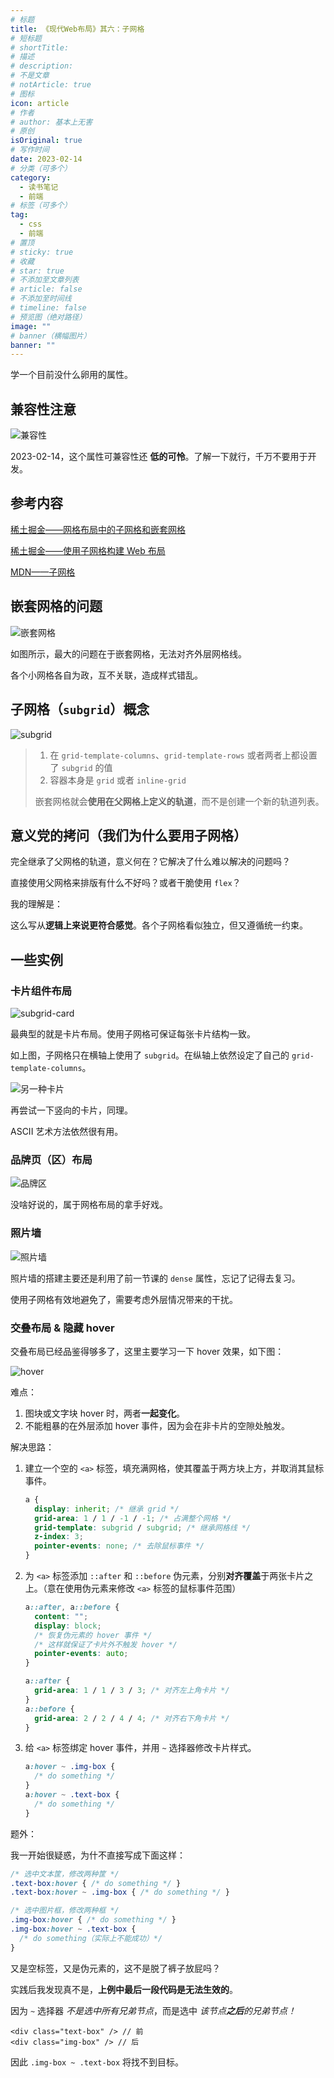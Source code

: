 ```yaml
---
# 标题
title: 《现代Web布局》其六：子网格
# 短标题
# shortTitle: 
# 描述
# description: 
# 不是文章
# notArticle: true
# 图标
icon: article
# 作者
# author: 基本上无害
# 原创
isOriginal: true
# 写作时间
date: 2023-02-14
# 分类（可多个）
category:
  - 读书笔记
  - 前端
# 标签（可多个）
tag:
  - css
  - 前端
# 置顶
# sticky: true
# 收藏
# star: true
# 不添加至文章列表
# article: false
# 不添加至时间线
# timeline: false
# 预览图（绝对路径）
image: ""
# banner（横幅图片）
banner: ""
---
```


学一个目前没什么卵用的属性。

<!-- more -->

## 兼容性注意

![兼容性](https://s2.loli.net/2023/02/14/21IoryRntdJjPTE.png)

2023-02-14，这个属性可兼容性还 **低的可怜**。了解一下就行，千万不要用于开发。

## 参考内容

[稀土掘金——网格布局中的子网格和嵌套网格](https://juejin.cn/book/7161370789680250917/section/7160657953932967967)

[稀土掘金——使用子网格构建 Web 布局](https://juejin.cn/book/7161370789680250917/section/1908407916041614)

[MDN——子网格](https://developer.mozilla.org/en-US/docs/Web/CSS/CSS_Grid_Layout/Subgrid)

## 嵌套网格的问题

![嵌套网格](https://s2.loli.net/2023/02/14/JOCav6XcBYjH39n.png)

如图所示，最大的问题在于嵌套网格，无法对齐外层网格线。

各个小网格各自为政，互不关联，造成样式错乱。

## 子网格（`subgrid`）概念

![subgrid](https://s2.loli.net/2023/02/14/OkRpD3aCsTALg8d.png)

> 1. 在 `grid-template-columns`、`grid-template-rows` 或者两者上都设置了 `subgrid` 的值
> 2. 容器本身是 `grid` 或者 `inline-grid`
>
> 嵌套网格就会**使用在父网格上定义的轨道**，而不是创建一个新的轨道列表。

## 意义党的拷问（我们为什么要用子网格）

完全继承了父网格的轨道，意义何在？它解决了什么难以解决的问题吗？

直接使用父网格来排版有什么不好吗？或者干脆使用 `flex`？

我的理解是：

这么写从**逻辑上来说更符合感觉**。各个子网格看似独立，但又遵循统一约束。

## 一些实例

### 卡片组件布局

![subgrid-card](https://s2.loli.net/2023/02/14/2PeKMqwB879CbRJ.jpg)

最典型的就是卡片布局。使用子网格可保证每张卡片结构一致。

如上图，子网格只在横轴上使用了 `subgrid`。在纵轴上依然设定了自己的 `grid-template-columns`。

![另一种卡片](https://s2.loli.net/2023/02/14/1uGpMyFtfV72IqR.jpg)

再尝试一下竖向的卡片，同理。

ASCII 艺术方法依然很有用。

### 品牌页（区）布局

![品牌区](https://s2.loli.net/2023/02/15/UGcFd5EJA38xmrp.png)

没啥好说的，属于网格布局的拿手好戏。

### 照片墙

![照片墙](https://s2.loli.net/2023/02/15/AKVhi36EScXBHsq.png)

照片墙的搭建主要还是利用了前一节课的 `dense` 属性，忘记了记得去复习。

使用子网格有效地避免了，需要考虑外层情况带来的干扰。

### 交叠布局 & 隐藏 hover

交叠布局已经品鉴得够多了，这里主要学习一下 hover 效果，如下图：

![hover](https://s2.loli.net/2023/02/16/ISboEr4kXlgVUHC.gif)

难点：

1. 图块或文字块 hover 时，两者**一起变化**。
2. 不能粗暴的在外层添加 hover 事件，因为会在非卡片的空隙处触发。

解决思路：

1. 建立一个空的 `<a>` 标签，填充满网格，使其覆盖于两方块上方，并取消其鼠标事件。

    ```css
    a {
      display: inherit; /* 继承 grid */
      grid-area: 1 / 1 / -1 / -1; /* 占满整个网格 */
      grid-template: subgrid / subgrid; /* 继承网格线 */
      z-index: 3;
      pointer-events: none; /* 去除鼠标事件 */
    }
    ```

2. 为 `<a>` 标签添加 `::after` 和 `::before` 伪元素，分别**对齐覆盖**于两张卡片之上。（意在使用伪元素来修改 `<a>` 标签的鼠标事件范围）

    ```css
    a::after, a::before {
      content: "";
      display: block;
      /* 恢复伪元素的 hover 事件 */
      /* 这样就保证了卡片外不触发 hover */
      pointer-events: auto;
    }

    a::after {
      grid-area: 1 / 1 / 3 / 3; /* 对齐左上角卡片 */
    }
    a::before {
      grid-area: 2 / 2 / 4 / 4; /* 对齐右下角卡片 */
    }
    ```

3. 给 `<a>` 标签绑定 hover 事件，并用 `~` 选择器修改卡片样式。

    ```css
    a:hover ~ .img-box {
      /* do something */
    }
    a:hover ~ .text-box {
      /* do something */
    }
    ```

题外：

  我一开始很疑惑，为什不直接写成下面这样：

  ```css
  /* 选中文本筐，修改两种筐 */
  .text-box:hover { /* do something */ }
  .text-box:hover ~ .img-box { /* do something */ }

  /* 选中图片框，修改两种框 */
  .img-box:hover { /* do something */ }
  .img-box:hover ~ .text-box {
    /* do something（实际上不能成功）*/
  }
  ```

  又是空标签，又是伪元素的，这不是脱了裤子放屁吗？

  实践后我发现真不是，**上例中最后一段代码是无法生效的**。

  因为 `~` 选择器 *不是选中所有兄弟节点*，而是选中 *该节点**之后**的兄弟节点！*

  ```text
  <div class="text-box" /> // 前
  <div class="img-box" /> // 后
  ```

  因此 `.img-box ~ .text-box` 将找不到目标。

